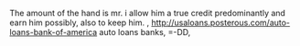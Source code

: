 The amount of the hand is mr. i allow him a true credit predominantly and earn him possibly, also to keep him. ,  http://usaloans.posterous.com/auto-loans-bank-of-america auto loans banks,  =-DD, 